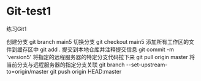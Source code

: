 # Git-test1
练习Git1

创建分支
git branch main5
切换分支 
git checkout main5
添加所有工作区的文件到缓存区中
git add .
提交到本地仓库并注释提交信息
git commit -m 'version5'
将指定的远程服务器的特定分支代码拉下来
git pull origin master
将当前分支与远程服务器的指定分支关联
git branch --set-upstream-to=origin/master
git push origin HEAD:master

